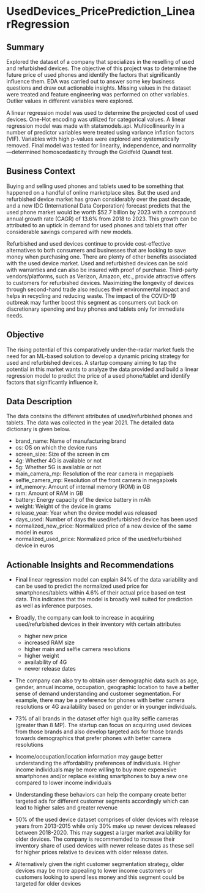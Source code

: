 # UsedDevices_PricePrediction_LinearRegression

## Summary

Explored the dataset of a company that specializes in the reselling of used and refurbished devices. The objective of this project was to determine the future price of used phones and identify the factors that significantly influence them.
EDA was carried out to answer some key business questions and draw out actionable insights. Missing values in the dataset were treated and feature engineering was performed on other variables. Outlier values in different variables were explored.

A linear regression model was used to determine the projected cost of used devices. One-Hot encoding was utilized for categorical values.  A linear regression model was made with statsmodels.api. Multicollinearity in a number of predictor variables were treated using variance inflation factors (VIF). 
Variables with  high p-values were explored and systematically removed. Final model was tested for linearity, independence, and normality—determined homoscedasticity through the Goldfeld Quandt test.


## Business Context
Buying and selling used phones and tablets used to be something that happened on a handful of online marketplace sites. But the used and refurbished device market has grown considerably over the past decade, and a new IDC (International Data Corporation) forecast predicts that the used phone market would be worth $52.7 billion by 2023 with a compound annual growth rate (CAGR) of 13.6% from 2018 to 2023. This growth can be attributed to an uptick in demand for used phones and tablets that offer considerable savings compared with new models.

Refurbished and used devices continue to provide cost-effective alternatives to both consumers and businesses that are looking to save money when purchasing one. There are plenty of other benefits associated with the used device market. Used and refurbished devices can be sold with warranties and can also be insured with proof of purchase. Third-party vendors/platforms, such as Verizon, Amazon, etc., provide attractive offers to customers for refurbished devices. Maximizing the longevity of devices through second-hand trade also reduces their environmental impact and helps in recycling and reducing waste. The impact of the COVID-19 outbreak may further boost this segment as consumers cut back on discretionary spending and buy phones and tablets only for immediate needs.

## Objective
The rising potential of this comparatively under-the-radar market fuels the need for an ML-based solution to develop a dynamic pricing strategy for used and refurbished devices. A startup company aiming to tap the potential in this market wants to analyze the data provided and build a linear regression model to predict the price of a used phone/tablet and identify factors that significantly influence it.

## Data Description
The data contains the different attributes of used/refurbished phones and tablets. The data was collected in the year 2021. The detailed data dictionary is given below.

- brand_name: Name of manufacturing brand
- os: OS on which the device runs
- screen_size: Size of the screen in cm
- 4g: Whether 4G is available or not
- 5g: Whether 5G is available or not
- main_camera_mp: Resolution of the rear camera in megapixels
- selfie_camera_mp: Resolution of the front camera in megapixels
- int_memory: Amount of internal memory (ROM) in GB
- ram: Amount of RAM in GB
- battery: Energy capacity of the device battery in mAh
- weight: Weight of the device in grams
- release_year: Year when the device model was released
- days_used: Number of days the used/refurbished device has been used
- normalized_new_price: Normalized price of a new device of the same model in euros
- normalized_used_price: Normalized price of the used/refurbished device in euros

## Actionable Insights and Recommendations
- Final linear regression model can explain 84% of the data variability and can be used to predict the normalized used price for smartphones/tablets within 4.6% of their actual price based on test data. This indicates that the model is broadly well suited for prediction as well as inference purposes.

- Broadly, the company can look to increase in acquiring used/refurbished devices in their inventory with certain attributes
    * higher new price
    * increased RAM size
    * higher main and selfie camera resolutions
    * higher weight
    * availability of 4G
    * newer release dates

- The company can also try to obtain user demographic data such as age, gender, annual income, occupation, geographic location to have a better sense of demand understanding and customer segmentation. For example, there may be a preference for phones with better camera resolutions or 4G availability based on gender or in younger individuals.

- 73% of all brands in the dataset offer high quality selfie cameras (greater than 8 MP). The startup can focus on acquiring used devices from those brands and also develop targeted ads for those brands towards demographics that prefer phones with better camera resolutions

- Income/occupation/location information may gauge better understanding the affordability preferences of individuals. Higher income individuals may be more willing to buy more expenesive smartphones and/or replace existing smartphones to buy a new one compared to lower income individuals

- Understanding these behaviors can help the company create better targeted ads for different customer segments accordingly which can lead to higher sales and greater revenue

- 50% of the used device dataset comprises of older devices with release years from 2013-2015 while only 30% make up newer devices released between 2018-2020. This may suggest a larger market availability for older devices. The company is recommemded to increase their inventory share of used devices with newer release dates as these sell for higher prices relative to devices with older release dates.

- Alternatively given the right customer segmentation strategy, older devices may be more appealing to lower income customers or customers looking to spend less money and this segment could be targeted for older devices
